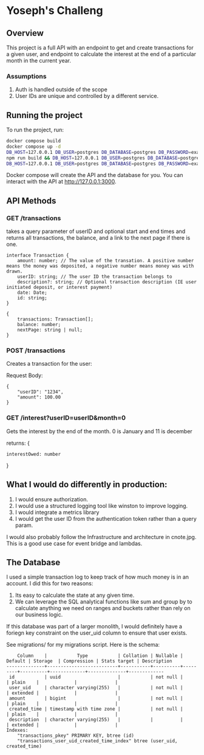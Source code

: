 # Yoseph's Challeng

## Overview

This project is a full API with an endpoint to get and create transactions for a given user, and endpoint to calculate the interest at the end of a particular month in the current year. 

### Assumptions

1. Auth is handled outside of the scope
1. User IDs are unique and controlled by a different service.

## Running the project

To run the project, run:
```bash 
docker compose build
docker compose up -d
DB_HOST=127.0.0.1 DB_USER=postgres DB_DATABASE=postgres DB_PASSWORD=example npm run knex -- migrate:up
npm run build && DB_HOST=127.0.0.1 DB_USER=postgres DB_DATABASE=postgres DB_PASSWORD=example API_PORT=3001 npm run start
DB_HOST=127.0.0.1 DB_USER=postgres DB_DATABASE=postgres DB_PASSWORD=example API_URL=http://127.0.0.1:3000 npm run test:integ
```

Docker compose will create the API and the database for you. You can interact with the API at http://127.0.0.1:3000.

## API Methods

### GET /transactions

takes a query parameter of userID and optional start and end times and returns all transactions, the balance, and a link to the next page if there is one. 

```
interface Transaction {
    amount: number; // The value of the transation. A positive number means the money was deposited, a negative number means money was with drawn.
    userID: string; // The user ID the transaction belongs to
    description?: string; // Optional transaction description (IE user initiated deposit, or interest payment)
    date: Date;
    id: string;
}

{
    transactions: Transaction[];
    balance: number;
    nextPage: string | null;
}
```

### POST /transactions

Creates a transaction for the user:

Request Body:
```
{
    "userID": "1234",
    "amount": 100.00
}
```

### GET /interest?userID=userID&month=0

Gets the interest by the end of the month. 0 is January and 11 is december


returns: {

    interestOwed: number
}

## What I would do differently in production:

1. I would ensure authorization. 
2. I would use a structured logging tool like winston to improve logging.
3. I would integrate a metrics library
4. I would get the user ID from the authentication token rather than a query param.

I would also probably follow the Infrastructure and architecture in cnote.jpg. This is a good use case for event bridge and lambdas.

## The Database

I used a simple transaction log to keep track of how much money is in an account. I did this for two reasons:
1. Its easy to calculate the state at any given time.
2. We can leverage the SQL analytical functions like sum and group by to calculate anything we need on ranges and buckets rather than rely on our business logic.


If this database was part of a larger monolith, I would definitely have a foriegn key constraint on the user_uid column to ensure that user exists. 

See migrations/ for my migrations script. Here is the schema: 

```
    Column    |           Type           | Collation | Nullable | Default | Storage  | Compression | Stats target | Description
--------------+--------------------------+-----------+----------+---------+----------+-------------+--------------+-------------
 id           | uuid                     |           | not null |         | plain    |             |              |
 user_uid     | character varying(255)   |           | not null |         | extended |             |              |
 amount       | bigint                   |           | not null |         | plain    |             |              |
 created_time | timestamp with time zone |           | not null |         | plain    |             |              |
 description  | character varying(255)   |           |          |         | extended |             |              |
Indexes:
    "transactions_pkey" PRIMARY KEY, btree (id)
    "transactions_user_uid_created_time_index" btree (user_uid, created_time)
    
```